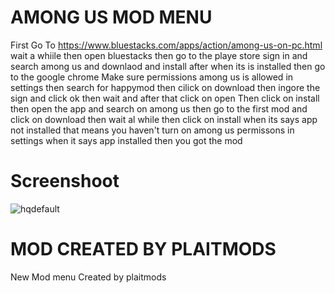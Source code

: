 # AMONG US MOD MENU 
First Go To https://www.bluestacks.com/apps/action/among-us-on-pc.html
wait a whiile 
then open bluestacks 
then go to the playe store 
sign in and search among us and downlaod and install
after when its is installed then go to the google chrome 
Make sure permissions among us is allowed in settings 
then search for happymod then cilick on download
then ingore the sign and click ok
then wait and after that click on open
Then click on install
then open the app and search on among us then go to the first mod and click on download 
then wait al while then click on install when its says app not installed that means you haven't turn on among us permissons in settings when it says app installed then you got the mod

# Screenshoot
![hqdefault](https://user-images.githubusercontent.com/86622134/123781730-93bef900-d8a2-11eb-93b3-163669e575cc.jpg)


# MOD CREATED BY PLAITMODS
New Mod menu Created by plaitmods
